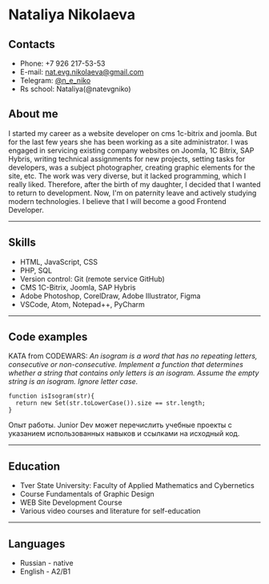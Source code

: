 # Nataliya Nikolaeva

## Contacts
* Phone: +7 926 217-53-53
* E-mail: nat.evg.nikolaeva@gmail.com
* Telegram: [@n_e_niko](https://tlgg.ru/@n_e_niko)
* Rs school: Nataliya(@natevgniko)
## About me
I started my career as a website developer on cms 1c-bitrix and joomla. But for the last few years she has been working as a site administrator. I was engaged in servicing existing company websites on Joomla, 1C Bitrix, SAP Hybris, writing technical assignments for new projects, setting tasks for developers, was a subject photographer, creating graphic elements for the site, etc. The work was very diverse, but it lacked programming, which I really liked. Therefore, after the birth of my daughter, I decided that I wanted to return to development. Now, I'm on paternity leave and actively studying modern technologies. I believe that I will become a good Frontend Developer.
*********
## Skills
* HTML, JavaScript, CSS
* PHP, SQL
* Version control: Git (remote service GitHub)
* CMS 1C-Bitrix, Joomla, SAP Hybris
* Adobe Photoshop, CorelDraw, Adobe Illustrator, Figma
* VSCode, Atom, Notepad++, PyCharm
*********
## Code examples
KATA from CODEWARS: *An isogram is a word that has no repeating letters, consecutive or non-consecutive. Implement a function that determines whether a string that contains only letters is an isogram. Assume the empty string is an isogram. Ignore letter case.*
```
function isIsogram(str){
  return new Set(str.toLowerCase()).size == str.length;
}
```

Опыт работы. Junior Dev может перечислить учебные проекты с указанием использованных навыков и ссылками на исходный код.
*********
## Education
* Tver State University: Faculty of Applied Mathematics and Cybernetics
* Course Fundamentals of Graphic Design
* WEB Site Development Course
* Various video courses and literature for self-education
*********
## Languages
* Russian - native
* English - A2/B1
